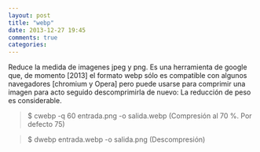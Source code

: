 ```yaml
---
layout: post
title: "webp"
date: 2013-12-27 19:45
comments: true
categories: 
---
```

Reduce la medida de imagenes jpeg y png. Es una herramienta de google que, de momento [2013] el formato webp sólo es compatible con algunos navegadores [chromium y Opera] pero puede usarse para comprimir una imagen para acto seguido descomprimirla de nuevo: La reducción de peso es considerable.

>$ cwebp -q 60 entrada.png -o salida.webp (Compresión al 70 %. Por defecto 75)

>$ dwebp entrada.webp -o salida.png (Descompresión)

